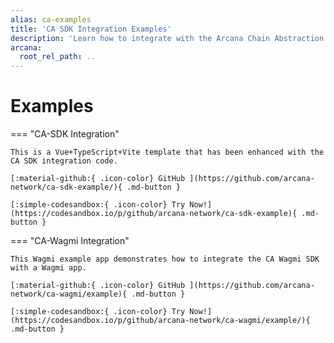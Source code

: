 ```yaml
---
alias: ca-examples
title: 'CA SDK Integration Examples'
description: 'Learn how to integrate with the Arcana Chain Abstraction SDK and enable unified balance for dApp users.'
arcana:
  root_rel_path: ..
---
```


# Examples

=== "CA-SDK Integration"

    This is a Vue+TypeScript+Vite template that has been enhanced with the CA SDK integration code.

    [:material-github:{ .icon-color} GitHub ](https://github.com/arcana-network/ca-sdk-example/){ .md-button }
    
    [:simple-codesandbox:{ .icon-color} Try Now!](https://codesandbox.io/p/github/arcana-network/ca-sdk-example){ .md-button }

=== "CA-Wagmi Integration"

    This Wagmi example app demonstrates how to integrate the CA Wagmi SDK with a Wagmi app.

    [:material-github:{ .icon-color} GitHub ](https://github.com/arcana-network/ca-wagmi/example){ .md-button }
    
    [:simple-codesandbox:{ .icon-color} Try Now!](https://codesandbox.io/p/github/arcana-network/ca-wagmi/example/){ .md-button }